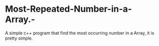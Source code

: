 # Most-Repeated-Number-in-a-Array.-
A simple c++ program that find the most occurring number in a Array, it is pretty simple. 
